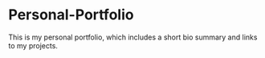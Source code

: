 # Personal-Portfolio
This is my personal portfolio, which includes a short bio summary and links to my projects.